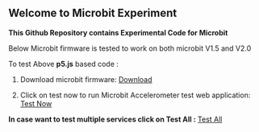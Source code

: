 ## Welcome to Microbit Experiment


<b>This Github Repository contains Experimental Code for Microbit</b>

Below Microbit firmware is tested to work on both microbit V1.5 and V2.0

To test Above <b>p5.js</b> based code :</br>


1) Download microbit firmware: <a href="https://github.com/Nitesh-AI/Microbit/blob/main/microbit-test.hex" rel="nofollow">Download</a></br>

2) Click on test now to run Microbit Accelerometer test web application: <a href="https://nitesh-ai.github.io/Microbit/" rel="nofollow">Test Now</a>

<b>In case want to test multiple services click on Test All :</b> <a href="https://nitesh-ai.github.io/Microbit/Basic_testing/" rel="nofollow">Test All</a>



